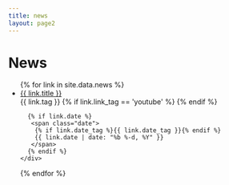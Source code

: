 ```yaml
---
title: news
layout: page2
---
```


# News

<ul class="news list-unstyled">
  {% for link in site.data.news %}
  <li>
    <a class="title" href="{{ link.url }}">{{ link.title }}</a>
    <div class="tag">
      {{ link.tag }}
      {% if link.link_tag == 'youtube' %}
      <i class="fa fa-youtube-play text-secondary"></i>
      {% endif %}
	  
      {% if link.date %}
       <span class="date">
        {% if link.date_tag %}{{ link.date_tag }}{% endif %}
        {{ link.date | date: "%b %-d, %Y" }}
       </span>
      {% endif %}
    </div>
  </li>
  {% endfor %}
</ul>
